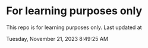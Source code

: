 # For learning purposes only
This repo is for learning purposes only.
Last updated at

Tuesday, November 21, 2023 8:49:25 AM

